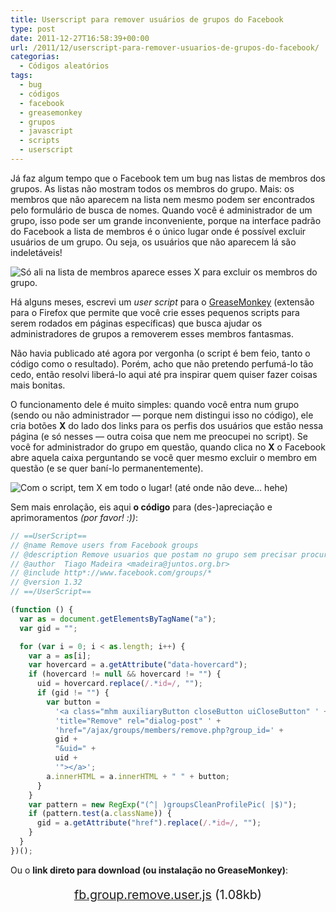 ```yaml
---
title: Userscript para remover usuários de grupos do Facebook
type: post
date: 2011-12-27T16:58:39+00:00
url: /2011/12/userscript-para-remover-usuarios-de-grupos-do-facebook/
categorias:
  - Códigos aleatórios
tags:
  - bug
  - códigos
  - facebook
  - greasemonkey
  - grupos
  - javascript
  - scripts
  - userscript
---
```


Já faz algum tempo que o Facebook tem um bug nas listas de membros dos grupos. As listas não mostram todos os membros do grupo. Mais: os membros que não aparecem na lista nem mesmo podem ser encontrados pelo formulário de busca de nomes. Quando você é administrador de um grupo, isso pode ser um grande inconveniente, porque na interface padrão do Facebook a lista de membros é o único lugar onde é possível excluir usuários de um grupo. Ou seja, os usuários que não aparecem lá são indeletáveis!

![Só ali na lista de membros aparece esses X para excluir os membros do grupo.](/wp-content/uploads/2011/12/fb1.png)

Há alguns meses, escrevi um _user script_ para o [GreaseMonkey][1] (extensão para o Firefox que permite que você crie esses pequenos scripts para serem rodados em páginas específicas) que busca ajudar os administradores de grupos a removerem esses membros fantasmas.

Não havia publicado até agora por vergonha (o script é bem feio, tanto o código como o resultado). Porém, acho que não pretendo perfumá-lo tão cedo, então resolvi liberá-lo aqui até pra inspirar quem quiser fazer coisas mais bonitas.

O funcionamento dele é muito simples: quando você entra num grupo (sendo ou não administrador — porque nem distingui isso no código), ele cria botões **X** do lado dos links para os perfis dos usuários que estão nessa página (e só nesses — outra coisa que nem me preocupei no script). Se você for administrador do grupo em questão, quando clica no **X** o Facebook abre aquela caixa perguntando se você quer mesmo excluir o membro em questão (e se quer baní-lo permanentemente).

![Com o script, tem X em todo o lugar! (até onde não deve… hehe)](/wp-content/uploads/2011/12/fb2.png)

Sem mais enrolação, eis aqui **o código** para (des-)apreciação e aprimoramentos _(por favor! :))_:

```javascript
// ==UserScript==
// @name Remove users from Facebook groups
// @description Remove usuarios que postam no grupo sem precisar procurar na lista de membros
// @author  Tiago Madeira <madeira@juntos.org.br>
// @include http*://www.facebook.com/groups/*
// @version 1.32
// ==/UserScript==

(function () {
  var as = document.getElementsByTagName("a");
  var gid = "";

  for (var i = 0; i < as.length; i++) {
    var a = as[i];
    var hovercard = a.getAttribute("data-hovercard");
    if (hovercard != null && hovercard != "") {
      uid = hovercard.replace(/.*id=/, "");
      if (gid != "") {
        var button =
          '<a class="mhm auxiliaryButton closeButton uiCloseButton" ' +
          'title="Remove" rel="dialog-post" ' +
          'href="/ajax/groups/members/remove.php?group_id=' +
          gid +
          "&uid=" +
          uid +
          '"></a>';
        a.innerHTML = a.innerHTML + " " + button;
      }
    }
    var pattern = new RegExp("(^| )groupsCleanProfilePic( |$)");
    if (pattern.test(a.className)) {
      gid = a.getAttribute("href").replace(/.*id=/, "");
    }
  }
})();
```

Ou o **link direto para download (ou instalação no GreaseMonkey)**:

<p style="text-align:center; font-size:1.4em;">
  <a href="/wp-content/uploads/2011/12/fb.group.remove.user.js">fb.group.remove.user.js</a> (1.08kb)
</p>

[1]: http://www.greasespot.net/
